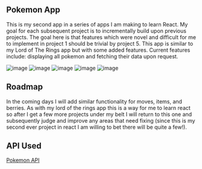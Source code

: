 ## Pokemon App

This is my second app in a series of apps I am making to learn React. My goal for each subsequent project is to incrementally build upon previous projects. The goal here is that features which were novel and difficult for me to implement in project 1 should be trivial by project 5. This app is similar to my Lord of The Rings app but with some added features. Current features include: displaying all pokemon and fetching their data upon request.

![image](https://github.com/user-attachments/assets/928558a6-4eb6-4b17-8763-18dc86ece55b)
![image](https://github.com/user-attachments/assets/d9dc7b70-5466-46c3-b00b-1352f2309dea)
![image](https://github.com/user-attachments/assets/56e6426c-0b5b-4ecd-a260-bede07ee625d)
![image](https://github.com/user-attachments/assets/9de40e15-e753-4c12-b1eb-2798db1d772d)
![image](https://github.com/user-attachments/assets/60483bed-a51b-4d42-aff0-3fc3bffc7014)




## Roadmap
In the coming days I will add similar functionality for moves, items, and berries. As with my lord of the rings app this is a way for me to learn react so after I get a few more projects under my belt I will return to this one and subsequently judge and improve 
any areas that need fixing (since this is my second ever project in react I am willing to bet there will be quite a few!).

## API Used
[Pokemon API](https://pokeapi.co/)
